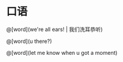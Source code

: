 # 口语

<masonry>

@[word](we're all ears! | 我们洗耳恭听)

@[word](u there?)

@[word](let me know when u got a moment)

</masonry>

 